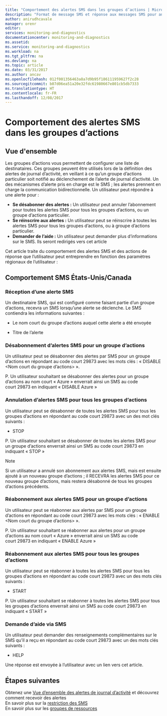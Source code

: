 ```yaml
---
title: "Comportement des alertes SMS dans les groupes d’actions | Microsoft Docs"
description: "Format de message SMS et réponse aux messages SMS pour annuler un abonnement, vous réinscrire ou demander de l’aide."
author: anirudhcavale
manager: orenr
editor: 
services: monitoring-and-diagnostics
documentationcenter: monitoring-and-diagnostics
ms.assetid: 
ms.service: monitoring-and-diagnostics
ms.workload: na
ms.tgt_pltfrm: na
ms.devlang: na
ms.topic: article
ms.date: 03/31/2017
ms.author: ancav
ms.openlocfilehash: 012f001356463a8a7d9b95f186111959627f2c28
ms.sourcegitcommit: b07d06ea51a20e32fdc61980667e801cb5db7333
ms.translationtype: HT
ms.contentlocale: fr-FR
ms.lasthandoff: 12/08/2017
---
```

# <a name="sms-alert-behavior-in-action-groups"></a>Comportement des alertes SMS dans les groupes d’actions
## <a name="overview"></a>Vue d'ensemble ##
Les groupes d’actions vous permettent de configurer une liste de destinataires. Ces groupes peuvent être utilisés lors de la définition des alertes de journal d’activité, en veillant à ce qu’un groupe d’actions particulier soit notifié au déclenchement de l’alerte de journal d’activité. Un des mécanismes d’alerte pris en charge est le SMS ; les alertes prennent en charge la communication bidirectionnelle. Un utilisateur peut répondre à une alerte pour :

- **Se désabonner des alertes :** Un utilisateur peut annuler l’abonnement pour toutes les alertes SMS pour tous les groupes d’actions, ou un groupe d’actions particulier.  
- **Se réinscrire aux alertes :** Un utilisateur peut se réinscrire à toutes les alertes SMS pour tous les groupes d’actions, ou à groupe d’actions particulier.  
- **Demander de l’aide :** Un utilisateur peut demander plus d’informations sur le SMS. Ils seront redirigés vers cet article

Cet article traite du comportement des alertes SMS et des actions de réponse que l’utilisateur peut entreprendre en fonction des paramètres régionaux de l’utilisateur :

## <a name="usacanada-sms-behavior"></a>Comportement SMS États-Unis/Canada
### <a name="receiving-an-sms-alert"></a>Réception d’une alerte SMS
Un destinataire SMS, qui est configuré comme faisant partie d’un groupe d’actions, recevra un SMS lorsqu’une alerte se déclenche. Le SMS contiendra les informations suivantes :
* Le nom court du groupe d’actions auquel cette alerte a été envoyée
- Titre de l’alerte

### <a name="unsubscribing-from-sms-alerts-for-one-action-group"></a>Désabonnement d’alertes SMS pour un groupe d’actions
Un utilisateur peut se désabonner des alertes par SMS pour un groupe d’actions en répondant au code court 29873 avec les mots clés : « DISABLE &lt;Nom court du groupe d’actions&gt; ».

P. Un utilisateur souhaitant se désabonner des alertes pour un groupe d’actions au nom court « Azure » enverrait ainsi un SMS au code court 29873 en indiquant « DISABLE Azure »

### <a name="unsubscribing-from-sms-alerts-for-all-action-groups"></a>Annulation d’alertes SMS pour tous les groupes d’actions
Un utilisateur peut se désabonner de toutes les alertes SMS pour tous les groupes d’actions en répondant au code court 29873 avec un des mot clés suivants :
* STOP

P. Un utilisateur souhaitant se désabonner de toutes les alertes SMS pour un groupe d’actions enverrait ainsi un SMS au code court 29873 en indiquant « STOP »

>[!NOTE]
>Si un utilisateur a annulé son abonnement aux alertes SMS, mais est ensuite ajouté à un nouveau groupe d’actions ; il RECEVRA les alertes SMS pour ce nouveau groupe d’actions, mais restera désabonné de tous les groupes d’actions précédents.
>
>

### <a name="resubscribing-to-sms-alerts-for-one-action-group"></a>Réabonnement aux alertes SMS pour un groupe d’actions
Un utilisateur peut se réabonner aux alertes par SMS pour un groupe d’actions en répondant au code court 29873 avec les mots clés : « ENABLE &lt;Nom court du groupe d’actions&gt; ».

P. Un utilisateur souhaitant se réabonner aux alertes pour un groupe d’actions au nom court « Azure » enverrait ainsi un SMS au code court 29873 en indiquant « ENABLE Azure »

### <a name="resubscribing-to-sms-alerts-for-all-action-groups"></a>Réabonnement aux alertes SMS pour tous les groupes d’actions
Un utilisateur peut se réabonner à toutes les alertes SMS pour tous les groupes d’actions en répondant au code court 29873 avec un des mots clés suivants :

* START

P. Un utilisateur souhaitant se réabonner à toutes les alertes SMS pour tous les groupes d’actions enverrait ainsi un SMS au code court 29873 en indiquant « START »

### <a name="requesting-help-via-sms"></a>Demande d’aide via SMS
Un utilisateur peut demander des renseignements complémentaires sur le SMS qu’il a reçu en répondant au code court 29873 avec un des mots clés suivants :
* HELP

Une réponse est envoyée à l’utilisateur avec un lien vers cet article.

## <a name="next-steps"></a>Étapes suivantes
Obtenez une [Vue d’ensemble des alertes de journal d’activité](monitoring-overview-alerts.md) et découvrez comment recevoir des alertes  
En savoir plus sur la [restriction des SMS](monitoring-alerts-rate-limiting.md)  
En savoir plus sur les [groupes de ressources](monitoring-action-groups.md)
